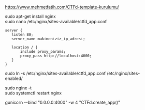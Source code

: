 https://www.mehmetfatih.com/CTFd-template-kurulumu/<br>

sudo apt-get install nginx<br>
 sudo nano /etc/nginx/sites-available/ctfd_app.conf<br>
 
 ```
 server {
	listen 80;
	server_name makineniziz_ip_adresi;
	
	location / {
		include proxy_params;
		proxy_pass http://localhost:4000;
	}
}
```

sudo ln -s /etc/nginx/sites-available/ctfd_app.conf /etc/nginx/sites-enabled/<br>

 sudo nginx -t<br>
sudo systemctl restart nginx<br>

gunicorn --bind "0.0.0.0:4000" -w 4 "CTFd:create_app()"<br>

